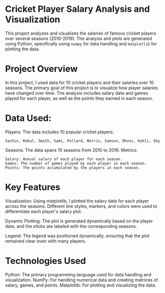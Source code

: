 # Cricket Player Salary Analysis and Visualization
This project analyzes and visualizes the salaries of famous cricket players over several seasons (2010-2019). The analysis and plots are generated using Python, specifically using `numpy` for data handling and `matplotlib` for plotting the data.

# Project Overview
In this project, I used data for 10 cricket players and their salaries over 10 seasons. The primary goal of this project is to visualize how player salaries have changed over time. The analysis includes salary data and games played for each player, as well as the points they earned in each season.

# Data Used:
   Players: The data includes 10 popular cricket players:

    Sachin, Rahul, Smith, Sami, Pollard, Morris, Samson, Dhoni, Kohli, Sky

 Seasons: The data spans 10 seasons from 2010 to 2019.
 Metrics:

    Salary: Annual salary of each player for each season.
    Games: The number of games played by each player in each season.
    Points: The points accumulated by the players in each season.
  
# Key Features
   Visualization: Using matplotlib, I plotted the salary data for each player across the seasons. Different line styles, markers, and colors were used to differentiate each 
   player's salary plot.

   Dynamic Plotting: The plot is generated dynamically based on the player data, and the xticks are labeled with the corresponding seasons.

   Legend: The legend was positioned dynamically, ensuring that the plot remained clear even with many players.

# Technologies Used
   Python: The primary programming language used for data handling and visualization.
   NumPy: For handling numerical data and creating matrices of salary, games, and points.
   Matplotlib: For plotting and visualizing the data.
